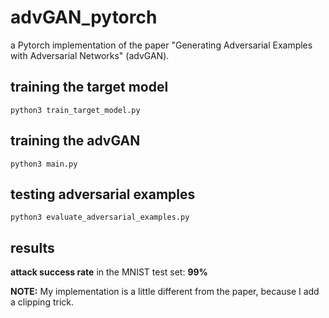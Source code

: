 # advGAN_pytorch
a Pytorch implementation of the paper "Generating Adversarial Examples with Adversarial Networks" (advGAN).

## training the target model

```shell
python3 train_target_model.py
```

## training the advGAN

```shell
python3 main.py
```

## testing adversarial examples

```shell
python3 evaluate_adversarial_examples.py
```

## results

**attack success rate** in the MNIST test set: **99%**

**NOTE:** My implementation is a little different from the paper, because I add a clipping trick.
